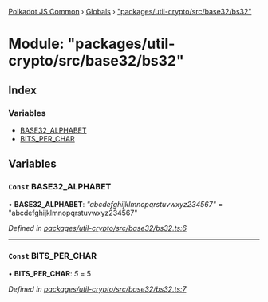 [Polkadot JS Common](../README.md) › [Globals](../globals.md) › ["packages/util-crypto/src/base32/bs32"](_packages_util_crypto_src_base32_bs32_.md)

# Module: "packages/util-crypto/src/base32/bs32"

## Index

### Variables

* [BASE32_ALPHABET](_packages_util_crypto_src_base32_bs32_.md#const-base32_alphabet)
* [BITS_PER_CHAR](_packages_util_crypto_src_base32_bs32_.md#const-bits_per_char)

## Variables

### `Const` BASE32_ALPHABET

• **BASE32_ALPHABET**: *"abcdefghijklmnopqrstuvwxyz234567"* = "abcdefghijklmnopqrstuvwxyz234567"

*Defined in [packages/util-crypto/src/base32/bs32.ts:6](https://github.com/polkadot-js/common/blob/27ae1186/packages/util-crypto/src/base32/bs32.ts#L6)*

___

### `Const` BITS_PER_CHAR

• **BITS_PER_CHAR**: *5* = 5

*Defined in [packages/util-crypto/src/base32/bs32.ts:7](https://github.com/polkadot-js/common/blob/27ae1186/packages/util-crypto/src/base32/bs32.ts#L7)*
